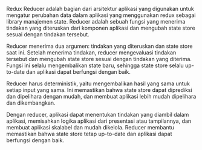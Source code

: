 Redux Reducer adalah bagian dari arsitektur aplikasi yang digunakan untuk mengatur perubahan data dalam aplikasi yang menggunakan redux sebagai library manajemen state. Reducer adalah sebuah fungsi yang menerima tindakan yang diteruskan dari komponen aplikasi dan mengubah state store sesuai dengan tindakan tersebut.

Reducer menerima dua argumen: tindakan yang diteruskan dan state store saat ini.
Setelah menerima tindakan, reducer mengevaluasi tindakan tersebut dan mengubah state store sesuai dengan tindakan yang diterima.
Fungsi ini selalu mengembalikan state baru, sehingga state store selalu up-to-date dan aplikasi dapat berfungsi dengan baik.

Reducer harus deterministik, yaitu mengembalikan hasil yang sama untuk setiap input yang sama.
Ini memastikan bahwa state store dapat diprediksi dan dipelihara dengan mudah, dan membuat aplikasi lebih mudah dipelihara dan dikembangkan.

Dengan reducer, aplikasi dapat menentukan tindakan yang diambil dalam aplikasi, memisahkan logika aplikasi dari presentasi atau tampilannya, dan membuat aplikasi skalabel dan mudah dikelola. Reducer membantu memastikan bahwa state store tetap up-to-date dan aplikasi dapat berfungsi dengan baik.
